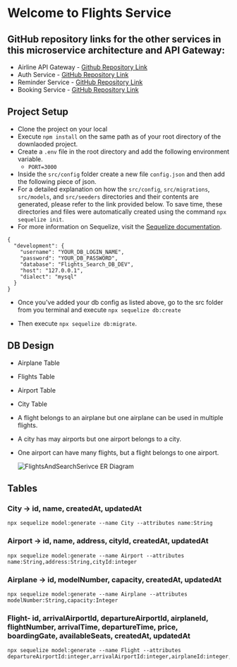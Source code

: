 # Welcome to Flights Service

## GitHub repository links for the other services in this microservice architecture and API Gateway:

- Airline API Gateway -
  [Github Repository Link](https://github.com/Rishabh-Kumar01/Airline-API-Gateway)
- Auth Service -
  [GitHub Repository Link](https://github.com/Rishabh-Kumar01/Auth-Service)
- Reminder Service -
  [GitHub Repository Link](https://github.com/Rishabh-Kumar01/Reminder-Service)
- Booking Service -
  [GitHub Repository Link](https://github.com/Rishabh-Kumar01/BookingService)

## Project Setup

- Clone the project on your local
- Execute `npm install` on the same path as of your root directory of the
  downlaoded project.
- Create a `.env` file in the root directory and add the following environment
  variable.
  - `PORT=3000`
- Inside the `src/config` folder create a new file `config.json` and then add
  the following piece of json.
- For a detailed explanation on how the `src/config`, `src/migrations`,
  `src/models`, and `src/seeders` directories and their contents are generated,
  please refer to the link provided below. To save time, these directories and
  files were automatically created using the command `npx sequelize init`.
- For more information on Sequelize, visit the
  [Sequelize documentation](https://sequelize.org/docs/v6/other-topics/migrations/).

```
{
  "development": {
    "username": "YOUR_DB_LOGIN_NAME",
    "password": "YOUR_DB_PASSWORD",
    "database": "Flights_Search_DB_DEV",
    "host": "127.0.0.1",
    "dialect": "mysql"
  }
}
```

- Once you've added your db config as listed above, go to the src folder from
  you terminal and execute `npx sequelize db:create`

- Then execute `npx sequelize db:migrate`.

## DB Design

- Airplane Table
- Flights Table
- Airport Table
- City Table

- A flight belongs to an airplane but one airplane can be used in multiple
  flights.
- A city has may airports but one airport belongs to a city.
- One airport can have many flights, but a flight belongs to one airport.

  ![FlightsAndSearchSerivce ER Diagram](https://github.com/Rishabh-Kumar01/FlightsAndSerachService/assets/72819281/b3b33e04-09ee-424e-9b7b-26b638698d41)

## Tables

### City -> id, name, createdAt, updatedAt

```
npx sequelize model:generate --name City --attributes name:String
```

### Airport -> id, name, address, cityId, createdAt, updatedAt

```
npx sequelize model:generate --name Airport --attributes name:String,address:String,cityId:integer
```

### Airplane -> id, modelNumber, capacity, createdAt, updatedAt

```
npx sequelize model:generate --name Airplane --attributes modelNumber:String,capacity:Integer
```

### Flight- id, arrivalAirportId, departureAirportId, airplaneId, flightNumber, arrivalTime, departureTime, price, boardingGate, availableSeats, createdAt, updatedAt

```
npx sequelize model:generate --name Flight --attributes departureAirportId:integer,arrivalAirportId:integer,airplaneId:integer,flightNumber:string,departureTime:Date,arrivalTime:Date,price:integer,boardingGate:String,availableSeats:integer
```
